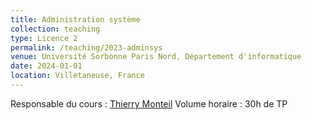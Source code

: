 ```yaml
---
title: Administration système
collection: teaching
type: Licence 2
permalink: /teaching/2023-adminsys
venue: Université Sorbonne Paris Nord, Département d'informatique
date: 2024-01-01
location: Villetaneuse, France
---
```

Responsable du cours : [Thierry Monteil](https://lipn.univ-paris13.fr/~monteil/)
Volume horaire : 30h de TP